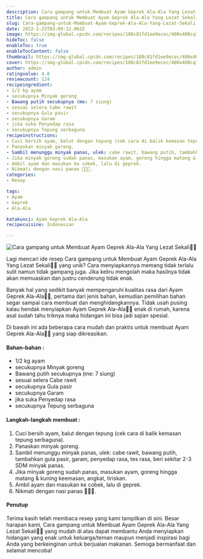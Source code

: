 ```yaml
---
description: Cara gampang untuk Membuat Ayam Geprek Ala-Ala Yang Lezat Sekali"
title: Cara gampang untuk Membuat Ayam Geprek Ala-Ala Yang Lezat Sekali
slug: Cara-gampang-untuk-Membuat-Ayam-Geprek-Ala-Ala-Yang-Lezat-Sekali
date: 2022-1-23T03:09:12.063Z
image: https://img-global.cpcdn.com/recipes/188c81fd1ee9ecec/400x400cq70/photo.jpg
hideToc: false
enableToc: true
enableTocContent: false
thumbnail: https://img-global.cpcdn.com/recipes/188c81fd1ee9ecec/400x400cq70/photo.jpg
cover: https://img-global.cpcdn.com/recipes/188c81fd1ee9ecec/400x400cq70/photo.jpg
author: admin
ratingvalue: 4.8
reviewcount: 124
recipeingredient:
- 1/2 kg ayam
- secukupnya Minyak goreng
- Bawang putih secukupnya (me: 7 siung)
- sesuai selera Cabe rawit
- secukupnya Gula pasir
- secukupnya Garam
- jika suka Penyedap rasa
- secukupnya Tepung serbaguna
recipeinstructions:
- Cuci bersih ayam, balut dengan tepung (cek cara di balik kemasan tepung serbaguna).
- Panaskan minyak goreng.
- Sambil menunggu minyak panas, ulek: cabe rawit, bawang putih, tambahkan gula pasir, garam, penyedap rasa, tes rasa, beri sekitar 2-3 SDM minyak panas.
- Jika minyak goreng sudah panas, masukan ayam, goreng hingga matang & kuning keemasan, angkat, tiriskan.
- Ambil ayam dan masukan ke cobek, lalu di geprek.
- Nikmati dengan nasi panas 🥰🥰🥰.
categories:
- Resep

tags:
- Ayam
- Geprek
- Ala-Ala

katakunci: Ayam Geprek Ala-Ala
recipecuisine: Indonesian

---
```


![Cara gampang untuk Membuat Ayam Geprek Ala-Ala Yang Lezat Sekali👩‍🍳](https://img-global.cpcdn.com/recipes/188c81fd1ee9ecec/400x400cq70/photo.jpg)

Lagi mencari ide resep Cara gampang untuk Membuat Ayam Geprek Ala-Ala Yang Lezat Sekali👩‍🍳 yang unik? Cara menyiapkannya memang tidak terlalu sulit namun tidak gampang juga. Jika keliru mengolah maka hasilnya tidak akan memuaskan dan justru cenderung tidak enak.

Banyak hal yang sedikit banyak mempengaruhi kualitas rasa dari Ayam Geprek Ala-Ala👩‍🍳, pertama dari jenis bahan, kemudian pemilihan bahan segar sampai cara membuat dan menghidangkannya. Tidak usah pusing kalau hendak menyiapkan Ayam Geprek Ala-Ala👩‍🍳 enak di rumah, karena asal sudah tahu triknya maka hidangan ini bisa jadi sajian spesial.

Di bawah ini ada beberapa cara mudah dan praktis untuk membuat Ayam Geprek Ala-Ala👩‍🍳 yang siap dikreasikan.

<!--inarticleads1-->

#### Bahan-bahan :

- 1/2 kg ayam
- secukupnya Minyak goreng
- Bawang putih secukupnya (me: 7 siung)
- sesuai selera Cabe rawit
- secukupnya Gula pasir
- secukupnya Garam
- jika suka Penyedap rasa
- secukupnya Tepung serbaguna

<!--inarticleads2-->

#### Langkah-langkah membuat :

1. Cuci bersih ayam, balut dengan tepung (cek cara di balik kemasan tepung serbaguna).
1. Panaskan minyak goreng.
1. Sambil menunggu minyak panas, ulek: cabe rawit, bawang putih, tambahkan gula pasir, garam, penyedap rasa, tes rasa, beri sekitar 2-3 SDM minyak panas.
1. Jika minyak goreng sudah panas, masukan ayam, goreng hingga matang & kuning keemasan, angkat, tiriskan.
1. Ambil ayam dan masukan ke cobek, lalu di geprek.
1. Nikmati dengan nasi panas 🥰🥰🥰.

#### Penutup

Terima kasih telah membaca resep yang kami tampilkan di sini. Besar harapan kami, Cara gampang untuk Membuat Ayam Geprek Ala-Ala Yang Lezat Sekali👩‍🍳 yang mudah di atas dapat membantu Anda menyiapkan hidangan yang enak untuk keluarga/teman maupun menjadi inspirasi bagi Anda yang berkeinginan untuk berjualan makanan. Semoga bermanfaat dan selamat mencoba!